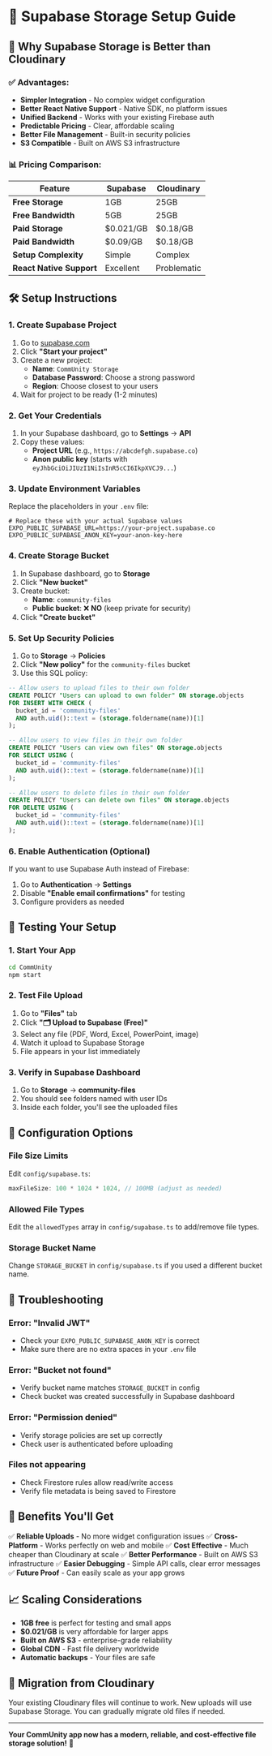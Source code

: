 # 🚀 Supabase Storage Setup Guide

## 🎯 **Why Supabase Storage is Better than Cloudinary**

### ✅ **Advantages:**
- **Simpler Integration** - No complex widget configuration
- **Better React Native Support** - Native SDK, no platform issues
- **Unified Backend** - Works with your existing Firebase auth
- **Predictable Pricing** - Clear, affordable scaling
- **Better File Management** - Built-in security policies
- **S3 Compatible** - Built on AWS S3 infrastructure

### 📊 **Pricing Comparison:**
| Feature | Supabase | Cloudinary |
|---------|----------|------------|
| **Free Storage** | 1GB | 25GB |
| **Free Bandwidth** | 5GB | 25GB |
| **Paid Storage** | $0.021/GB | $0.18/GB |
| **Paid Bandwidth** | $0.09/GB | $0.18/GB |
| **Setup Complexity** | Simple | Complex |
| **React Native Support** | Excellent | Problematic |

## 🛠️ **Setup Instructions**

### 1. **Create Supabase Project**

1. Go to [supabase.com](https://supabase.com)
2. Click **"Start your project"**
3. Create a new project:
   - **Name**: `CommUnity Storage`
   - **Database Password**: Choose a strong password
   - **Region**: Choose closest to your users
4. Wait for project to be ready (1-2 minutes)

### 2. **Get Your Credentials**

1. In your Supabase dashboard, go to **Settings** → **API**
2. Copy these values:
   - **Project URL** (e.g., `https://abcdefgh.supabase.co`)
   - **Anon public key** (starts with `eyJhbGciOiJIUzI1NiIsInR5cCI6IkpXVCJ9...`)

### 3. **Update Environment Variables**

Replace the placeholders in your `.env` file:

```env
# Replace these with your actual Supabase values
EXPO_PUBLIC_SUPABASE_URL=https://your-project.supabase.co
EXPO_PUBLIC_SUPABASE_ANON_KEY=your-anon-key-here
```

### 4. **Create Storage Bucket**

1. In Supabase dashboard, go to **Storage**
2. Click **"New bucket"**
3. Create bucket:
   - **Name**: `community-files`
   - **Public bucket**: ❌ **NO** (keep private for security)
4. Click **"Create bucket"**

### 5. **Set Up Security Policies**

1. Go to **Storage** → **Policies**
2. Click **"New policy"** for the `community-files` bucket
3. Use this SQL policy:

```sql
-- Allow users to upload files to their own folder
CREATE POLICY "Users can upload to own folder" ON storage.objects
FOR INSERT WITH CHECK (
  bucket_id = 'community-files' 
  AND auth.uid()::text = (storage.foldername(name))[1]
);

-- Allow users to view files in their own folder
CREATE POLICY "Users can view own files" ON storage.objects
FOR SELECT USING (
  bucket_id = 'community-files' 
  AND auth.uid()::text = (storage.foldername(name))[1]
);

-- Allow users to delete files in their own folder
CREATE POLICY "Users can delete own files" ON storage.objects
FOR DELETE USING (
  bucket_id = 'community-files' 
  AND auth.uid()::text = (storage.foldername(name))[1]
);
```

### 6. **Enable Authentication (Optional)**

If you want to use Supabase Auth instead of Firebase:

1. Go to **Authentication** → **Settings**
2. Disable **"Enable email confirmations"** for testing
3. Configure providers as needed

## 🧪 **Testing Your Setup**

### 1. **Start Your App**
```bash
cd CommUnity
npm start
```

### 2. **Test File Upload**
1. Go to **"Files"** tab
2. Click **"🗂️ Upload to Supabase (Free)"**
3. Select any file (PDF, Word, Excel, PowerPoint, image)
4. Watch it upload to Supabase Storage
5. File appears in your list immediately

### 3. **Verify in Supabase Dashboard**
1. Go to **Storage** → **community-files**
2. You should see folders named with user IDs
3. Inside each folder, you'll see the uploaded files

## 🔧 **Configuration Options**

### File Size Limits
Edit `config/supabase.ts`:
```typescript
maxFileSize: 100 * 1024 * 1024, // 100MB (adjust as needed)
```

### Allowed File Types
Edit the `allowedTypes` array in `config/supabase.ts` to add/remove file types.

### Storage Bucket Name
Change `STORAGE_BUCKET` in `config/supabase.ts` if you used a different bucket name.

## 🚨 **Troubleshooting**

### **Error: "Invalid JWT"**
- Check your `EXPO_PUBLIC_SUPABASE_ANON_KEY` is correct
- Make sure there are no extra spaces in your `.env` file

### **Error: "Bucket not found"**
- Verify bucket name matches `STORAGE_BUCKET` in config
- Check bucket was created successfully in Supabase dashboard

### **Error: "Permission denied"**
- Verify storage policies are set up correctly
- Check user is authenticated before uploading

### **Files not appearing**
- Check Firestore rules allow read/write access
- Verify file metadata is being saved to Firestore

## 🎉 **Benefits You'll Get**

✅ **Reliable Uploads** - No more widget configuration issues
✅ **Cross-Platform** - Works perfectly on web and mobile
✅ **Cost Effective** - Much cheaper than Cloudinary at scale
✅ **Better Performance** - Built on AWS S3 infrastructure
✅ **Easier Debugging** - Simple API calls, clear error messages
✅ **Future Proof** - Can easily scale as your app grows

## 📈 **Scaling Considerations**

- **1GB free** is perfect for testing and small apps
- **$0.021/GB** is very affordable for larger apps
- **Built on AWS S3** - enterprise-grade reliability
- **Global CDN** - Fast file delivery worldwide
- **Automatic backups** - Your files are safe

## 🔄 **Migration from Cloudinary**

Your existing Cloudinary files will continue to work. New uploads will use Supabase Storage. You can gradually migrate old files if needed.

---

**Your CommUnity app now has a modern, reliable, and cost-effective file storage solution!** 🚀
